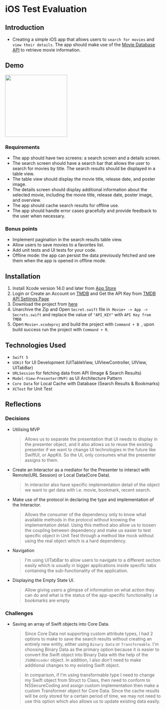 # iOS Test Evaluation


## Introduction

-  Creating a simple iOS app that allows users to ```search for movies``` and ```view their details```. The app should make use of the [Movie Database API](https://www.themoviedb.org/documentation/api) to retrieve movie information.

## Demo

<img src="https://github.com/esikmalazman/Movie-TakeHomeProjectTest/assets/59039044/951c80e8-f3ba-46c5-a8e9-e9d195167817" width="200">

###  Requirements

- The app should have two screens: a search screen and a details screen.
-  The search screen should have a search bar that allows the user to search for movies by title. The search results should be displayed in a table view.
- The table view should display the movie title, release date, and poster image.
- The details screen should display additional information about the selected movie, including the movie title, release date, poster image, and overview.
- The app should cache search results for offline use.
- The app should handle error cases gracefully and provide feedback to the user when necessary.
  
### Bonus points

- Implement pagination in the search results table view.
- Allow users to save movies to a favorites list.
- Add unit tests and UI tests for your code.
- Offline mode: the app can persist the data previously fetched and see them when the app is opened in offline mode. 



## Installation

1. Install Xcode version 14.0 and later from [App Store](https://apps.apple.com/us/app/xcode/id497799835?mt=12) 
2. Login or Create an Account on [TMDB](https://www.themoviedb.org/) and Get the API Key from [TMDB API Settings Page](https://www.themoviedb.org/settings/api)
3. Download the project from [here](https://github.com/esikmalazman/Movie-TakeHomeProjectTest/archive/refs/heads/main.zip)
4. Unarchive the Zip and Open ```Secret.swift``` file in``` Movie+ -> App -> Secrets.swift``` and replace the value of ```"API_KEY"``` with  `API Key from TMDB`
5. Open ```Movie+.xcodeproj``` and build the project with ```Command + B ```, upon build success run the project with ```Command + R```.

## Technologies Used 

- `Swift 5`
- `UIKit` for UI Development (UITableView, UIViewController, UIView, UITabBar)
- `URLSession` for fetching data from API (Image & Search Results) 
- `Model-View-Presenter(MVP)` as UI Architecture Pattern
- `Core Data` for Local Cache with Database (Search Results & Bookmarks)
- `XCTest` for Unit Test

## Reflections

### Decisions

- Utilising MVP
  
  >  Allows us to separate the presentation that UI needs to display in the presenter object, and it also allows us to reuse the existing presenter if we want to change UI technologies in the future like SwiftUI, or AppKit. So the UI, only consumes what the presenter assigns to them.
  
- Create an Interactor as a mediator for the Presenter to interact with Remote(URL Session) or Local Data(Core Data).
  
  > In interactor also have specific implementation detail of the object we want to get data with i.e. movie, bookmark, recent search.
  
- Make use of the protocol in declaring the type and implementation of the Interactor.
  
  > Allows the consumer of the dependency only to know what available methods in the protocol without knowing the implementation detail. Using this method also allow us to loosen the coupling between dependency and make us easier to test specific object in Unit Test through a method like mock without using the real object which is a hard dependency.
  
- Navigation
  
  > I'm using UITabBar to allow users to navigate to a different section easily which is usually in bigger applications inside specific tabs containing the sub-functionality of the application.
  
- Displaying the Empty State UI.
  
  > Allow giving users a glimpse of information on what action they can do and what is the status of the app-specific functionality i.e bookmarks are empty

 ### Challenges

- Saving an array of Swift objects into Core Data.
  
  > Since Core Data not supporting custom attribute types, I had 2 options to make to save the search results without creating an entirely new entity, either using  `Binary Data` or `Transformable`. I'm choosing Binary Data as the primary option because it is easier to convert the Swift object into Binary Data with the help of the `JSONEncoder` object. In addition, I also don't need to make additional changes to my existing Swift object.
  
  >  In comparison, if I'm using transformable type I need to change my Swift object from Struct to Class, then need to conform to NSSecureCoding and assign custom implementation then make a custom Transformer object for Core Data. Since the cache results will be only stored for a certain period of time, we may not need to use this option which also allows us to update existing data easily.
